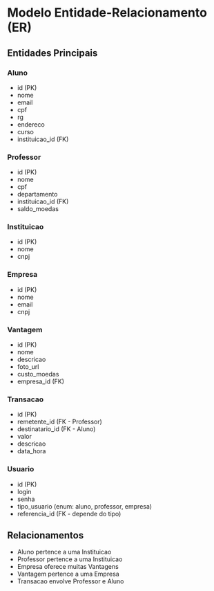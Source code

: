 # Modelo Entidade-Relacionamento (ER)

## Entidades Principais

### Aluno
- id (PK)
- nome
- email
- cpf
- rg
- endereco
- curso
- instituicao_id (FK)

### Professor
- id (PK)
- nome
- cpf
- departamento
- instituicao_id (FK)
- saldo_moedas

### Instituicao
- id (PK)
- nome
- cnpj

### Empresa
- id (PK)
- nome
- email
- cnpj

### Vantagem
- id (PK)
- nome
- descricao
- foto_url
- custo_moedas
- empresa_id (FK)

### Transacao
- id (PK)
- remetente_id (FK - Professor)
- destinatario_id (FK - Aluno)
- valor
- descricao
- data_hora

### Usuario
- id (PK)
- login
- senha
- tipo_usuario (enum: aluno, professor, empresa)
- referencia_id (FK - depende do tipo)

## Relacionamentos
- Aluno pertence a uma Instituicao
- Professor pertence a uma Instituicao
- Empresa oferece muitas Vantagens
- Vantagem pertence a uma Empresa
- Transacao envolve Professor e Aluno

